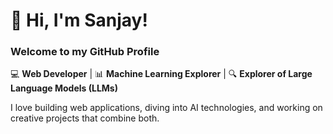 # 👋 Hi, I'm Sanjay!
### Welcome to my GitHub Profile

💻 **Web Developer** | 📊 **Machine Learning Explorer** | 🔍 **Explorer of Large Language Models (LLMs)**

I love building web applications, diving into AI technologies, and working on creative projects that combine both.
